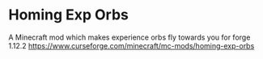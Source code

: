 # Homing Exp Orbs
A Minecraft mod which makes experience orbs fly towards you for forge 1.12.2
https://www.curseforge.com/minecraft/mc-mods/homing-exp-orbs
